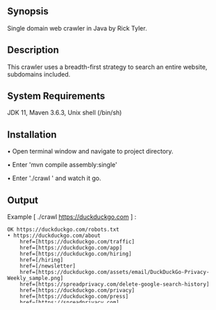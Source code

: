 ## Synopsis

Single domain web crawler in Java by Rick Tyler.

## Description

This crawler uses a breadth-first strategy to search an entire website, subdomains included. 

## System Requirements 

JDK 11, Maven 3.6.3, Unix shell (/bin/sh)

## Installation

• Open terminal window and navigate to project directory.

• Enter 'mvn compile assembly:single'

• Enter './crawl <url>' and watch it go. 

## Output

Example [ ./crawl https://duckduckgo.com ] :

	OK https://duckduckgo.com/robots.txt
	• https://duckduckgo.com/about
		href=[https://duckduckgo.com/traffic]
		href=[https://duckduckgo.com/app]
		href=[https://duckduckgo.com/hiring]
		href=[/hiring]
		href=[/newsletter]
		href=[https://duckduckgo.com/assets/email/DuckDuckGo-Privacy-Weekly_sample.png]
		href=[https://spreadprivacy.com/delete-google-search-history]
		href=[https://duckduckgo.com/privacy]
		href=[https://duckduckgo.com/press]
		href=[https://spreadprivacy.com]
		href=[https://twitter.com/duckduckgo]
		href=[https://reddit.com/r/duckduckgo]
	ERROR 404 [https://duckduckgo.com/newsletter]
	/robots.txt DISALLOW [https://duckduckgo.com/search?foo=bar]

 Legend:

	Lines beginning with "•" indicate a successfully crawled page.

	Indented lines with "href=[..."" indicate unique crawlable URLs within the preceeding page.

	The ERROR line is an example of an HTTP file not found failure.

	The last line indicates that crawling the page is disallowed by /robots.txt

## Limitations

• Switching Protocols (if requested via HTTP/1.1 101) is not supported.

• Transient connection failures are not retried. 

• Robot meta tags not supported (https://developers.google.com/search/docs/advanced/robots/robots_meta_tag))

## Dependencies

• Relies on crawlercommons.robots.* for /robots.txt enforcement
